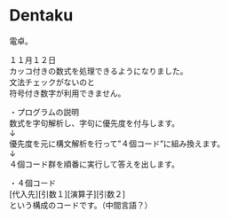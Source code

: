 Dentaku
=======
電卓。

１１月１２日  
カッコ付きの数式を処理できるようになりました。  
文法チェックがないのと  
符号付き数字が利用できません。  

・プログラムの説明  
数式を字句解析し、字句に優先度を付与します。  
↓  
優先度を元に構文解析を行って”４個コード”に組み換えます。  
↓  
４個コード群を順番に実行して答えを出します。  

・４個コード  
[代入先][引数１][演算子][引数２]  
という構成のコードです。（中間言語？）  

